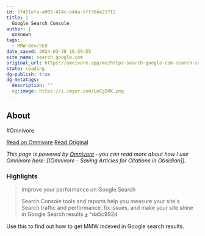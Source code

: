 ```yaml
---
id: 57451efa-a003-414c-b4da-5ff364e217f2
title: |
  Google Search Console
author: |
  unknown
tags:
  - MMW-Dev/SEO
date_saved: 2024-03-30 16:59:55
site_name: search.google.com
original_url: https://omnivore.app/me/https-search-google-com-search-console-about-18e8d839007
state: reading
dg-publish: true
dg-metatags:
  description: ""
  og:image: https://i.imgur.com/LmCg5HX.png
---
```


## About

#Omnivore

[Read on Omnivore](https://omnivore.app/me/https-search-google-com-search-console-about-18e8d839007)
[Read Original](https://search.google.com/search-console/about)



_This page is powered by [Omnivore](https://omnivore.app) ‐ you can read more about how I use Omnivore here: [[Omnivore - Saving Articles for Citations in Obsidian]]._

### Highlights

> Improve your performance on Google Search
> 
> Search Console tools and reports help you measure your site's Search traffic and performance, fix issues, and make your site shine in Google Search results [⤴️](https://omnivore.app/me/https-search-google-com-search-console-about-18e8d839007#da5c992d-6a77-4ab8-ba42-61e6a8eee680)  ^da5c992d

Use this to find out how to get MMW indexed in Google search results.

